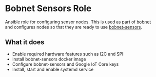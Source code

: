 # Bobnet Sensors Role

Ansible role for configuring sensor nodes.
This is used as part of [bobnet](https://github.com/robyoung/bobnet)
and configures nodes so that they are ready to use [bobnet-sensors](https://github.com/robyoung/bobnet-sensors).

## What it does

- Enable required hardware features such as I2C and SPI
- Install bobnet-sensors docker image
- Configure bobnet-sensors and Google IoT Core keys
- Install, start and enable systemd service
